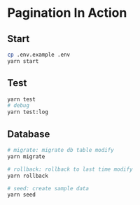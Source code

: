 # Pagination In Action

## Start

```sh
cp .env.example .env
yarn start
```

## Test

```sh
yarn test
# debug
yarn test:log
```

## Database

```sh
# migrate: migrate db table modify
yarn migrate

# rollback: rollback to last time modify
yarn rollback

# seed: create sample data
yarn seed
```
